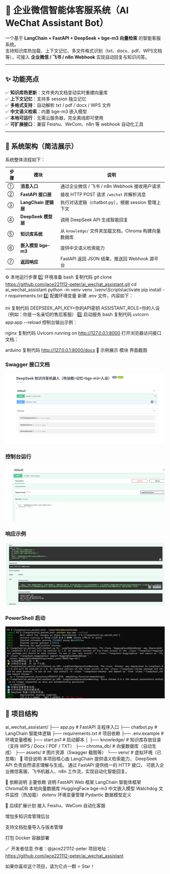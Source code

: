 # 🤖 企业微信智能体客服系统（AI WeChat Assistant Bot）

一个基于 **LangChain + FastAPI + DeepSeek + bge-m3 向量检索** 的智能客服系统。  
支持知识库热加载、上下文记忆、多文件格式识别（txt、docx、pdf、WPS文档等），可接入 **企业微信 / 飞书 / n8n Webhook** 实现自动回复与知识问答。

---

## ✨ 功能亮点

✅ **知识库热更新**：文件夹内文档变动实时重建向量库  
✅ **上下文记忆**：支持多 session 独立记忆  
✅ **多格式支持**：自动解析 txt / pdf / docx / WPS 文件  
✅ **中文语义检索**：内置 bge-m3 嵌入模型  
✅ **本地可运行**：无需云服务器，完全离线即可使用  
✅ **可扩展接口**：兼容 Feishu、WeCom、n8n 等 webhook 自动化工具  

---

## 🧩 系统架构（简洁展示）

系统整体流程如下：

| 步骤 | 模块 | 说明 |
|------|------|------|
| ① | **消息入口** | 通过企业微信 / 飞书 / n8n Webhook 接收用户请求 |
| ② | **FastAPI 接口层** | 接收 HTTP POST 请求 `/wechat` 并解析消息 |
| ③ | **LangChain 逻辑层** | 执行对话逻辑（chatbot.py），根据 session 管理上下文 |
| ④ | **DeepSeek 模型层** | 调用 DeepSeek API 生成智能回复 |
| ⑤ | **知识库系统** | 从 `knowledge/` 文件夹加载文档，Chroma 构建向量数据库 |
| ⑥ | **嵌入模型 bge-m3** | 提供中文语义检索能力 |
| ⑦ | **返回响应** | FastAPI 返回 JSON 结果，推送回 Webhook 源平台 |


⚙️ 本地运行步骤
1️⃣ 环境准备
bash
复制代码
git clone https://github.com/jace221112-peter/ai_wechat_assistant.git
cd ai_wechat_assistant
python -m venv venv
.\venv\Scripts\activate
pip install -r requirements.txt
2️⃣ 配置环境变量
新建 .env 文件，内容如下：

ini
复制代码
DEEPSEEK_API_KEY=你的API密钥
ASSISTANT_ROLE=你的人设（例如：你是一名亲切的售后客服）
3️⃣ 启动服务
bash
复制代码
uvicorn app:app --reload
控制台输出示例：

nginx
复制代码
Uvicorn running on http://127.0.0.1:8000
打开浏览器访问接口文档：

arduino
复制代码
http://127.0.0.1:8000/docs
🌈 示例展示
模块	界面截图
### Swagger 接口文档
![Swagger UI](assets/swagger_ui.png)

### 控制台运行
![Console](assets/console.png)

### 响应示例
![Response](assets/response.png)

### PowerShell 启动
![PowerShell](assets/powershell.png)


## 📂 项目结构

ai_wechat_assistant/
├── app.py # FastAPI 主程序入口
├── chatbot.py # LangChain 智能体逻辑
├── requirements.txt # 项目依赖
├── .env.example # 环境变量模板
├── start.ps1 # 启动脚本
│
├── knowledge/ # 知识库存放目录（支持 WPS / Docx / PDF / TXT）
├── chroma_db/ # 向量数据库（自动生成）
├── assets/ # 图片资源（Swagger 截图等）
└── venv/ # 虚拟环境（已忽略）
💬 项目说明
本项目核心由 LangChain 提供语义检索能力，
DeepSeek API 负责自然语言理解与生成。
通过 FastAPI 提供统一的 HTTP 接口，
可嵌入企业微信客服、飞书机器人、n8n 工作流，实现自动化智能回复。

🧱 依赖说明
主要依赖	说明
FastAPI	Web 框架
LangChain	智能体框架
ChromaDB	本地向量数据库
HuggingFace bge-m3	中文嵌入模型
Watchdog	文件监控（热加载）
dotenv	环境变量管理
Pydantic	数据模型定义

🚀 后续扩展计划
 接入 Feishu、WeCom 自动化客服

 增加多知识库管理后台

 支持文档批量导入与版本管理

 打包 Docker 容器部署

🪄 开发者信息
作者：@jace221112-peter
项目地址：https://github.com/jace221112-peter/ai_wechat_assistant

如果你喜欢这个项目，请为它点一颗 ⭐ Star！